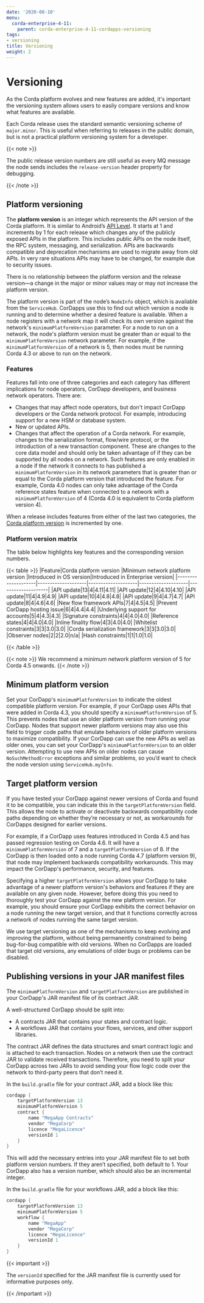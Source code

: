 ```yaml
---
date: '2020-08-10'
menu:
  corda-enterprise-4-11:
    parent: corda-enterprise-4-11-cordapps-versioning
tags:
- versioning
title: Versioning
weight: 2
---
```



# Versioning

As the Corda platform evolves and new features are added, it's important the versioning system allows users to easily compare versions and know what features are available.

Each Corda release uses the standard semantic versioning scheme of `major.minor`.
This is useful when referring to releases in the public domain, but is not a practical platform versioning system for a developer.

{{< note >}}

The public release version numbers are still useful as every MQ message the node sends includes the `release-version` header property for debugging.

{{< /note >}}

## Platform versioning

The **platform version** is an integer which represents the API version of the Corda platform.
It is similar to Android’s [API Level](https://developer.android.com/guide/topics/manifest/uses-sdk-element.html).
It starts at 1 and increments by 1 for each release which changes any of the publicly exposed APIs in the platform.
This includes public APIs on the node itself, the RPC system, messaging, and serialization. APIs are backwards
compatible and deprecation mechanisms are used to migrate away from old APIs. In very rare
situations APIs may have to be changed, for example due to security issues.

There is no relationship between the platform version and the release version—a change in the major or minor values may or may not increase the platform version.

The platform version is part of the node’s `NodeInfo` object, which is available from the `ServiceHub`. CorDapps use this to
find out which version a node is running and to determine whether a desired feature is available. When a node
registers with a network map it will check its own version against the network's `minimumPlatformVersion` parameter.
For a node to run on a network, the node's platform version must be greater than or equal to the `minimumPlatformVersion` network parameter. For example, if the `minimumPlatformVersion` of a network is 5, then nodes must be running Corda 4.3 or above to run on the network.

### Features

Features fall into one of three categories and each category has different implications for node operators, CorDapp developers, and business network operators. There are:

* Changes that may affect node operators, but don't impact CorDapp developers or the Corda network protocol. For example, introducing support for a new HSM or database system.
* New or updated APIs.
* Changes that affect the operation of a Corda network. For example, changes to the serialization format, flow/wire protocol, or the introduction of a new transaction component. These are changes to the core data model and should only be taken advantage of if they can be supported by all nodes on a network. Such features are only enabled in a node if the network it connects to has published a `minimumPlatformVersion` in its network parameters that is greater than or equal to the Corda platform version that introduced the feature. For example, Corda 4.0 nodes can only take advantage of the Corda reference states feature when connected to a network with a `minimumPlatformVersion` of 4 (Corda 4.0 is equivalent to Corda platform version 4).

When a release includes features from either of the last two categories, the [Corda platform version](#platform-versioning) is incremented by one.

### Platform version matrix

The table below highlights key features and the corresponding version numbers.

{{< table >}}
|Feature|Corda platform version |Minimum network platform version |Introduced in OS version|Introduced in Enterprise version|
|--------------------|--------------------|--------------------|--------------------|--------------------|
|API update|13|4|4.11|4.11|
|API update|12|4|4.10|4.10|
|API update|11|4|4.9|4.9|
|API update|10|4|4.8|4.8|
|API update|9|4|4.7|4.7|
|API update|8|4|4.6|4.6|
|New flow framework APIs|7|4|4.5|4.5|
|Prevent CorDapp hosting issue|6|4|4.4|4.4|
|Underlying support for accounts|5|4|4.3|4.3|
|Signature constraints|4|4|4.0|4.0|
|Reference states|4|4|4.0|4.0|
|Inline finality flow|4|3|4.0|4.0|
|Whitelist constraints|3|3|3.0|3.0|
|Corda serialization framework|3|3|3.0|3.0|
|Observer nodes|2|2|2.0|n/a|
|Hash constraints|1|1|1.0|1.0|

{{< /table >}}

{{< note >}}
We recommend a minimum network platform version of 5 for Corda 4.5 onwards.
{{< /note >}}

## Minimum platform version

Set your CorDapp's `minimumPlatformVersion` to indicate the oldest compatible platform version.
For example, if your CorDapp uses APIs that were added in Corda 4.3, you should specify a `minimumPlatformVersion` of 5.
This prevents nodes that use an older platform version from running your CorDapp. Nodes that support newer platform versions may also use this field to trigger code paths that emulate behaviors of older platform versions to maximize compatibility.
If your CorDapp can use the new APIs as well as older ones, you can set your CorDapp's `minimumPlatformVersion` to an older version.
Attempting to use new APIs on older nodes can cause `NoSuchMethodError` exceptions and similar problems, so you’d want to check the node version using `ServiceHub.myInfo`.

## Target platform version

If you have tested your CorDapp against newer versions of Corda and found it to be compatible, you can indicate this in the `targetPlatformVersion` field.
This allows the node to activate or deactivate backwards compatibility code paths depending on whether they’re necessary or not, as workarounds for CorDapps designed for earlier versions.

For example, if a CorDapp uses features introduced in Corda 4.5 and has passed regression testing on Corda 4.6. It will have a `minimumPlatformVersion` of 7 and a `targetPlatformVersion` of 8.
If the CorDapp is then loaded onto a node running Corda 4.7 (platform version 9), that node may implement backwards compatibility workarounds.
This may impact the CorDapp's performance, security, and features.

Specifying a higher `targetPlatformVersion` allows your CorDapp to take advantage of a newer platform version's behaviors and features if they are available on any given node. However, before doing this you need to thoroughly test your CorDapp against the new platform version. For example, you should ensure your CorDapp exhibits the correct behavior on a node running the new target version, and that it functions
correctly across a network of nodes running the same target version.

We use target versioning as one of the mechanisms to keep evolving and improving the platform, without being permanently constrained to
being bug-for-bug compatible with old versions. When no CorDapps are loaded that target old versions, any emulations of older bugs or problems
can be disabled.

## Publishing versions in your JAR manifest files

The `minimumPlatformVersion` and `targetPlatformVersion` are published in your CorDapp's JAR manifest file of its contract JAR.

A well-structured CorDapp should be split into:

* A contracts JAR that contains your states and contract logic.
* A workflows JAR that contains your flows, services, and other support libraries.

The contract JAR defines the data structures and smart contract logic and is attached to each transaction. Nodes on a network then use the contract JAR to validate received transactions. Therefore, you need to split your CorDapp across two JARs to avoid sending your flow logic code over the network to third-party peers that don’t need it.

In the `build.gradle` file for your contract JAR, add a block like this:

```kotlin
cordapp {
    targetPlatformVersion 13
    minimumPlatformVersion 5
    contract {
        name "MegaApp Contracts"
        vendor "MegaCorp"
        licence "MegaLicence"
        versionId 1
    }
}
```

This will add the necessary entries into your JAR manifest file to set both platform version numbers. If they aren’t specified, both default to 1.
Your CorDapp also has a version number, which should also be an incremental integer.

In the `build.gradle` file for your workflows JAR, add a block like this:

```kotlin
cordapp {
    targetPlatformVersion 13
    minimumPlatformVersion 5
    workflow {
        name "MegaApp"
        vendor "MegaCorp"
        licence "MegaLicence"
        versionId 1
    }
}
```

{{< important >}}

The `versionId` specified for the JAR manifest file is currently used for informative purposes only.

{{< /important >}}
